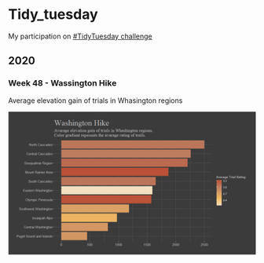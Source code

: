 # Tidy_tuesday
My participation on [#TidyTuesday challenge](https://github.com/rfordatascience/tidytuesday)

## 2020
### Week 48 - Wassington Hike
Average elevation gain of trials in Whasington regions

![Wassington Hike](/2020/week48/Chart_v2.png)


